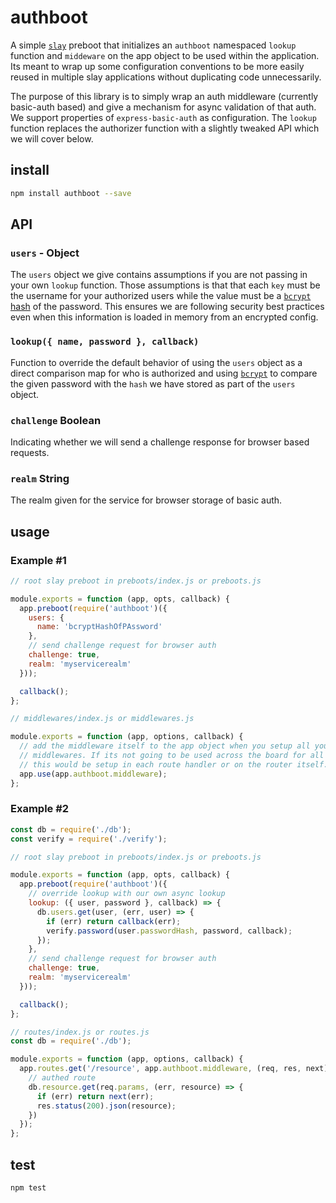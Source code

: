 # authboot

A simple [`slay`][slay] preboot that initializes an `authboot` namespaced `lookup` function
and `middeware` on the app object to be used within the application. Its meant
to wrap up some configuration conventions to be more easily reused in multiple
slay applications without duplicating code unnecessarily.

The purpose of this library is to simply wrap an auth middleware (currently basic-auth based)
and give a mechanism for async validation of that auth. We support
properties of `express-basic-auth` as configuration. The `lookup` function
replaces the authorizer function with a slightly tweaked API which we will cover
below.

## install

```sh
npm install authboot --save
```

## API

### `users` - Object

The `users` object we give contains assumptions if you are not passing in your
own `lookup` function. Those assumptions is that that each `key` must be the
username for your authorized users while the value must be a [`bcrypt`][bcrypt]
[hash](https://github.com/kelektiv/node.bcrypt.js#to-hash-a-password) of the password. This ensures we are following security best practices even
when this information is loaded in memory from an encrypted config.

### `lookup({ name, password }, callback)`

Function to override the default behavior of using the `users` object as
a direct comparison map for who is authorized and using [`bcrypt`][bcrypt] to
compare the given password with the `hash` we have stored as part of the `users`
object.

### `challenge` Boolean

Indicating whether we will send a challenge response for browser based requests.

### `realm` String

The realm given for the service for browser storage of basic auth.

## usage

### Example #1
```js
// root slay preboot in preboots/index.js or preboots.js

module.exports = function (app, opts, callback) {
  app.preboot(require('authboot')({
    users: {
      name: 'bcryptHashOfPAssword'
    },
    // send challenge request for browser auth
    challenge: true,
    realm: 'myservicerealm'
  }));

  callback();
};
```

```js
// middlewares/index.js or middlewares.js

module.exports = function (app, options, callback) {
  // add the middleware itself to the app object when you setup all your other
  // middlewares. If its not going to be used across the board for all routes,
  // this would be setup in each route handler or on the router itself.
  app.use(app.authboot.middleware);
};

```

### Example #2
```js
const db = require('./db');
const verify = require('./verify');

// root slay preboot in preboots/index.js or preboots.js

module.exports = function (app, opts, callback) {
  app.preboot(require('authboot')({
    // override lookup with our own async lookup
    lookup: ({ user, password }, callback) => {
      db.users.get(user, (err, user) => {
        if (err) return callback(err);
        verify.password(user.passwordHash, password, callback);
      });
    },
    // send challenge request for browser auth
    challenge: true,
    realm: 'myservicerealm'
  }));

  callback();
};
```

```js
// routes/index.js or routes.js
const db = require('./db');

module.exports = function (app, options, callback) {
  app.routes.get('/resource', app.authboot.middleware, (req, res, next) => {
    // authed route
    db.resource.get(req.params, (err, resource) => {
      if (err) return next(err);
      res.status(200).json(resource);
    })
  });
};

```

## test

```sh
npm test
```

[slay]: https://github.com/godaddy/slay
[bcrypt]: https://github.com/kelektiv/node.bcrypt.js
